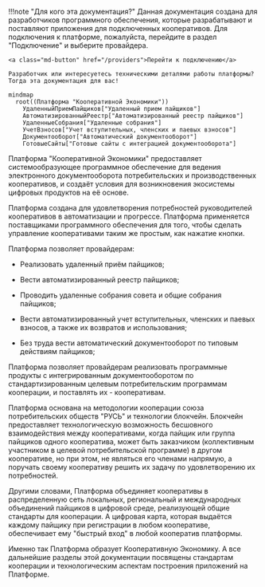 !!!note "Для кого эта документация?"
    Данная документация создана для разработчиков программного обеспечения, которые разрабатывают и поставляют приложения для подключенных кооперативов. Для подключения к платформе, пожалуйста, перейдите в раздел "Подключение" и выберите провайдера.

    <a class="md-button" href="/providers">Перейти к подключению</a>

    Разработчик или интересуетесь техническими деталями работы платформы? Тогда эта документация для вас!

    

```mermaid
mindmap
  root((Платформа "Кооперативной Экономики"))
    УдаленныйПриемПайщиков["Удаленный прием пайщиков"]
    АвтоматизированныйРеестр["Автоматизированный реестр пайщиков"]
    УдаленныеСобрания["Удаленные собрания"]
    УчетВзносов["Учет вступительных, членских и паевых взносов"]
    Документооборот["Автоматический документооборот"]
    ГотовыеСайты["Готовые сайты с интеграцией документооборота"]
```

Платформа "Кооперативной Экономики" предоставляет системообразующее программное обеспечение для ведения электронного документооборота потребительских и производственных кооперативов, и создаёт условия для возникновения экосистемы цифровых продуктов на её основе. 

Платформа создана для удовлетворения потребностей руководителей кооперативов в автоматизации и прогрессе. Платформа применяется поставщиками программного обеспечения для того, чтобы сделать управление кооперативами таким же простым, как нажатие кнопки. 


Платформа позволяет провайдерам:

- Реализовать удаленный приём пайщиков;

- Вести автоматизированный реестр пайщиков;

- Проводить удаленные собрания совета и общие собрания пайщиков;

- Вести автоматизированный учет вступительных, членских и паевых взносов, а также их возвратов и использования;

- Без труда вести автоматический документооборот по типовым действиям пайщиков; 

Платформа позволяет провайдерам реализовать программные продукты с интегрированным документооборотом по стандартизированным целевым потребительским программам кооперации, и поставлять их - кооперативам. 

Платформа основана на методологии кооперации союза потребительских обществ "РУСЬ" и   технологии блокчейн. Блокчейн предоставляет технологическую возможность бесшовного взаимодействия между кооперативами, когда пайщик или группа пайщиков одного кооператива, может быть заказчиком (коллективным участником в целевой потребительской программе) в другом кооперативе, но при этом, не являться его членами напрямую, а поручать своему кооперативу решить их задачу по удовлетворению их потребностей. 

Другими словами, Платформа объединяет кооперативы в распределенную сеть локальных, региональный и международных объединений пайщиков в цифровой среде, реализующей общие стандарты для кооперации. А цифровая карта, которая выдаётся каждому пайщику при регистрации в любом кооперативе, обеспечивает ему "быстрый вход" в любой кооператив платформы. 

Именно так Платформа образует Кооперативную Экономику. А все дальнейшие разделы этой документации посвящены стандартам кооперации и технологическим аспектам построения приложений на Платформе. 